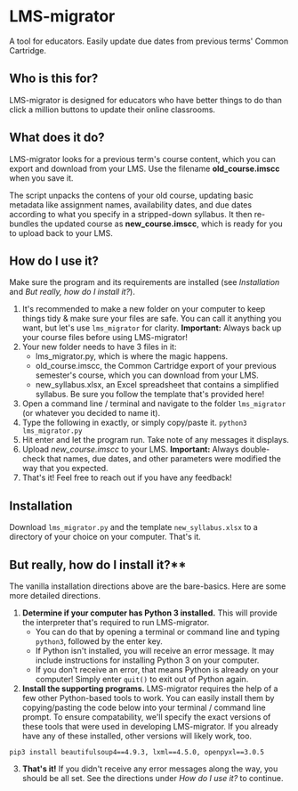 # LMS-migrator
A tool for educators. Easily update due dates from previous terms' Common Cartridge.

## Who is this for?
LMS-migrator is designed for educators who have better things to do than click a million buttons to update their online classrooms.

## What does it do?
LMS-migrator looks for a previous term's course content, which you can export and download from your LMS. Use the filename **old_course.imscc** when you save it.

The script unpacks the contens of your old course, updating basic metadata like assignment names, availability dates, and due dates according to what you specify in a stripped-down syllabus. It then re-bundles the updated course as **new_course.imscc**, which is ready for you to upload back to your LMS.

## How do I use it?
Make sure the program and its requirements are installed (see *Installation* and *But really, how do I install it?*).
1. It's recommended to make a new folder on your computer to keep things tidy & make sure your files are safe. You can call it anything you want, but let's use `lms_migrator` for clarity. **Important:** Always back up your course files before using LMS-migrator!
2. Your new folder needs to have 3 files in it:
	* lms_migrator.py, which is where the magic happens.
	* old_course.imscc, the Common Cartridge export of your previous semester's course, which you can download from your LMS.
	* new_syllabus.xlsx, an Excel spreadsheet that contains a simplified syllabus. Be sure you follow the template that's provided here!
3. Open a command line / terminal and navigate to the folder `lms_migrator` (or whatever you decided to name it).
4. Type the following in exactly, or simply copy/paste it. `python3 lms_migrator.py`
5. Hit enter and let the program run. Take note of any messages it displays.
6. Upload *new_course.imscc* to your LMS. **Important:** Always double-check that names, due dates, and other parameters were modified the way that you expected.
7. That's it! Feel free to reach out if you have any feedback!

## Installation
Download `lms_migrator.py` and the template `new_syllabus.xlsx` to a directory of your choice on your computer. That's it.

## But really, how do I install it?**
The vanilla installation directions above are the bare-basics. Here are some more detailed directions.
1. **Determine if your computer has Python 3 installed.** This will provide the interpreter that's required to run LMS-migrator.
	* You can do that by opening a terminal or command line and typing `python3`, followed by the enter key.
	* If Python isn't installed, you will receive an error message. It may include instructions for installing Python 3 on your computer.
	* If you don't receive an error, that means Python is already on your computer! Simply enter `quit()` to exit out of Python again.
2. **Install the supporting programs.** LMS-migrator requires the help of a few other Python-based tools to work. You can easily install them by copying/pasting the code below into your terminal / command line prompt. To ensure compatability, we'll specify the exact versions of these tools that were used in developing LMS-migrator. If you already have any of these installed, other versions will likely work, too.
```
pip3 install beautifulsoup4==4.9.3, lxml==4.5.0, openpyxl==3.0.5
```
3. **That's it!** If you didn't receive any error messages along the way, you should be all set. See the directions under *How do I use it?* to continue.
